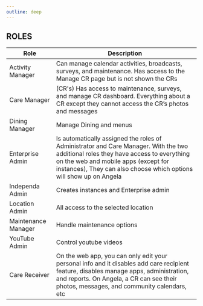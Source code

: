 ```yaml
---
outline: deep
---
```

## ROLES

| Role | Description |
|-------------|-------------|
| Activity Manager | Can manage calendar activities, broadcasts, surveys, and maintenance. Has access to the Manage CR page but is not shown the CRs |
| Care Manager | (CR's) Has access to maintenance, surveys, and manage CR dashboard. Everything about a CR except they cannot access the CR’s photos and messages |
| Dining Manager | Manage Dining and menus |
| Enterprise Admin | Is automatically assigned the roles of Administrator and Care Manager. With the two additional roles they have access to everything on the web and mobile apps (except for instances), They can also choose which options will show up on Angela |
| Independa Admin | Creates instances and Enterprise admin |
| Location Admin | All access to the selected location |
| Maintenance Manager | Handle maintenance options |
| YouTube Admin | Control youtube videos |
| Care Receiver | On the web app, you can only edit your personal info and it disables add care recipient feature, disables manage apps, administration, and reports. On Angela, a CR can see their photos, messages, and community calendars, etc |